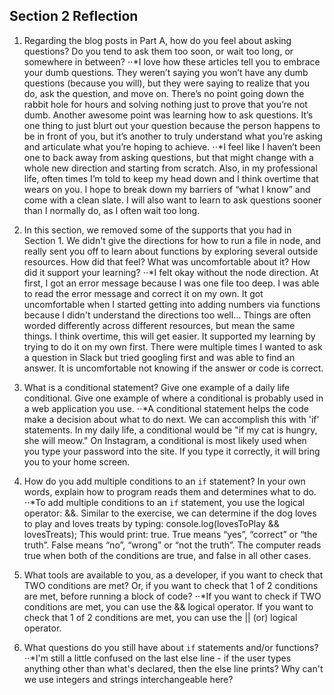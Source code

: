 ## Section 2 Reflection

1. Regarding the blog posts in Part A, how do you feel about asking questions? Do you tend to ask them too soon, or wait too long, or somewhere in between?
⋅⋅*I love how these articles tell you to embrace your dumb questions. They weren’t saying you won’t have any dumb questions (because you will), but they were saying to realize that you do, ask the question, and move on. There’s no point going down the rabbit hole for hours and solving nothing just to prove that you’re not dumb. Another awesome point was learning how to ask questions. It’s one thing to just blurt out your question because the person happens to be in front of you, but it’s another to truly understand what you’re asking and articulate what you’re hoping to achieve.
⋅⋅*I feel like I haven’t been one to  back away from asking questions, but that might change with a whole new direction and starting from scratch. Also, in my professional life, often times I’m told to keep my head down and I think overtime that wears on you. I hope to break down my barriers of “what I know” and come with a clean slate. I will also want to learn to ask questions sooner than I normally do, as I often wait too long.

1. In this section, we removed some of the supports that you had in Section 1. We didn't give the directions for how to run a file in node, and really sent you off to learn about functions by exploring several outside resources. How did that feel? What was uncomfortable about it? How did it support your learning?
⋅⋅*I felt okay without the node direction. At first, I got an error message because I was one file too deep. I was able to read the error message and correct it on my own. It got uncomfortable when I started getting into adding numbers via functions because I didn't understand the directions too well... Things are often worded differently across different resources, but mean the same things. I think overtime, this will get easier. It supported my learning by trying to do it on my own first. There were multiple times I wanted to ask a question in Slack but tried googling first and was able to find an answer. It is uncomfortable not knowing if the answer or code is correct.

1. What is a conditional statement? Give one example of a daily life conditional. Give one example of where a conditional is probably used in a web application you use.
⋅⋅*A conditional statement helps the code make a decision about what to do next. We can accomplish this with 'if' statements. In my daily life, a conditional would be "if my cat is hungry, she will meow." On Instagram, a conditional is most likely used when you type your password into the site. If you type it correctly, it will bring you to your home screen.

1. How do you add multiple conditions to an `if` statement? In your own words, explain how to program reads them and determines what to do.
⋅⋅*To add multiple conditions to an `if` statement, you use the logical operator: &&. Similar to the exercise, we can determine if the dog loves to play and loves treats by typing:
console.log(lovesToPlay && lovesTreats); This would print: true. True means “yes”, “correct” or “the truth”. False means “no”, “wrong” or “not the truth”. The computer reads true when both of the conditions are true, and false in all other cases.

1. What tools are available to you, as a developer, if you want to check that TWO conditions are met? Or, if you want to check that 1 of 2 conditions are met, before running a block of code?
⋅⋅*If you want to check if TWO conditions are met, you can use the && logical operator. If you want to check that 1 of 2 conditions are met, you can use the || (or) logical operator.

1. What questions do you still have about `if` statements and/or functions?
⋅⋅*I'm still a little confused on the last else line - if the user types anything other than what's declared, then the else line prints? Why can't we use integers and strings interchangeable here?
